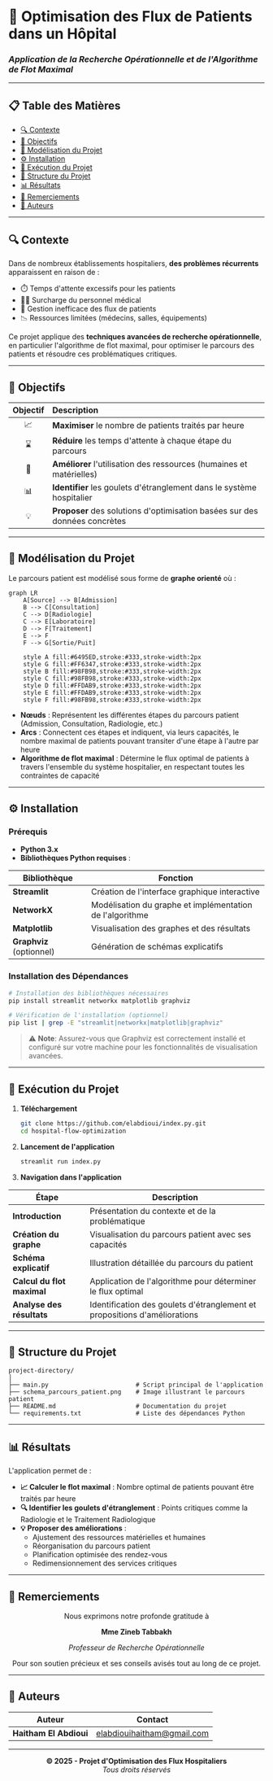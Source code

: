 # 🏥 Optimisation des Flux de Patients dans un Hôpital
### *Application de la Recherche Opérationnelle et de l'Algorithme de Flot Maximal*



---

## 📋 Table des Matières

- [🔍 Contexte](#-contexte)
- [🎯 Objectifs](#-objectifs)
- [🔄 Modélisation du Projet](#-modélisation-du-projet)
- [⚙️ Installation](#️-installation)
- [🚀 Exécution du Projet](#-exécution-du-projet)
- [📂 Structure du Projet](#-structure-du-projet)
- [📊 Résultats](#-résultats)
- [🙏 Remerciements](#-remerciements)
- [👥 Auteurs](#-auteurs)

---

## 🔍 Contexte

Dans de nombreux établissements hospitaliers, **des problèmes récurrents** apparaissent en raison de :

- ⏱️ Temps d'attente excessifs pour les patients
- 👨‍⚕️ Surcharge du personnel médical
- 🏢 Gestion inefficace des flux de patients
- 📉 Ressources limitées (médecins, salles, équipements)

Ce projet applique des **techniques avancées de recherche opérationnelle**, en particulier l'algorithme de flot maximal, pour optimiser le parcours des patients et résoudre ces problématiques critiques.

---

## 🎯 Objectifs

<div align="center">
  
| Objectif | Description |
|:-------:|:------------|
| 📈 | **Maximiser** le nombre de patients traités par heure |
| ⌛ | **Réduire** les temps d'attente à chaque étape du parcours |
| 🔧 | **Améliorer** l'utilisation des ressources (humaines et matérielles) |
| 📊 | **Identifier** les goulets d'étranglement dans le système hospitalier |
| 💡 | **Proposer** des solutions d'optimisation basées sur des données concrètes |

</div>

---

## 🔄 Modélisation du Projet

Le parcours patient est modélisé sous forme de **graphe orienté** où :

```mermaid
graph LR
    A[Source] --> B[Admission]
    B --> C[Consultation]
    C --> D[Radiologie]
    C --> E[Laboratoire]
    D --> F[Traitement]
    E --> F
    F --> G[Sortie/Puit]
    
    style A fill:#6495ED,stroke:#333,stroke-width:2px
    style G fill:#FF6347,stroke:#333,stroke-width:2px
    style B fill:#98FB98,stroke:#333,stroke-width:2px
    style C fill:#98FB98,stroke:#333,stroke-width:2px
    style D fill:#FFDAB9,stroke:#333,stroke-width:2px
    style E fill:#FFDAB9,stroke:#333,stroke-width:2px
    style F fill:#98FB98,stroke:#333,stroke-width:2px
```

- **Nœuds** : Représentent les différentes étapes du parcours patient (Admission, Consultation, Radiologie, etc.)
- **Arcs** : Connectent ces étapes et indiquent, via leurs capacités, le nombre maximal de patients pouvant transiter d'une étape à l'autre par heure
- **Algorithme de flot maximal** : Détermine le flux optimal de patients à travers l'ensemble du système hospitalier, en respectant toutes les contraintes de capacité

---

## ⚙️ Installation

### Prérequis

- **Python 3.x**
- **Bibliothèques Python requises** :

<div align="center">
  
| Bibliothèque | Fonction |
|--------------|----------|
| **Streamlit** | Création de l'interface graphique interactive |
| **NetworkX** | Modélisation du graphe et implémentation de l'algorithme |
| **Matplotlib** | Visualisation des graphes et des résultats |
| **Graphviz** (optionnel) | Génération de schémas explicatifs |

</div>

### Installation des Dépendances

```bash
# Installation des bibliothèques nécessaires
pip install streamlit networkx matplotlib graphviz

# Vérification de l'installation (optionnel)
pip list | grep -E "streamlit|networkx|matplotlib|graphviz"
```

> ⚠️ **Note**: Assurez-vous que Graphviz est correctement installé et configuré sur votre machine pour les fonctionnalités de visualisation avancées.

---

## 🚀 Exécution du Projet

1. **Téléchargement**
   ```bash
   git clone https://github.com/elabdioui/index.py.git
   cd hospital-flow-optimization
   ```

2. **Lancement de l'application**
   ```bash
   streamlit run index.py
   ```

3. **Navigation dans l'application**

<div align="center">
  
| Étape | Description |
|-------|-------------|
| **Introduction** | Présentation du contexte et de la problématique |
| **Création du graphe** | Visualisation du parcours patient avec ses capacités |
| **Schéma explicatif** | Illustration détaillée du parcours du patient |
| **Calcul du flot maximal** | Application de l'algorithme pour déterminer le flux optimal |
| **Analyse des résultats** | Identification des goulets d'étranglement et propositions d'améliorations |

</div>

---

## 📂 Structure du Projet

```
project-directory/
│
├── main.py                        # Script principal de l'application
├── schema_parcours_patient.png    # Image illustrant le parcours patient
├── README.md                      # Documentation du projet
└── requirements.txt               # Liste des dépendances Python
```

---

## 📊 Résultats

L'application permet de :

- **📈 Calculer le flot maximal** : Nombre optimal de patients pouvant être traités par heure
- **🔍 Identifier les goulets d'étranglement** : Points critiques comme la Radiologie et le Traitement Radiologique
- **💡 Proposer des améliorations** :
  - Ajustement des ressources matérielles et humaines
  - Réorganisation du parcours patient
  - Planification optimisée des rendez-vous
  - Redimensionnement des services critiques

---

## 🙏 Remerciements

<div align="center">
  
Nous exprimons notre profonde gratitude à 

**Mme Zineb Tabbakh**

*Professeur de Recherche Opérationnelle*

Pour son soutien précieux et ses conseils avisés tout au long de ce projet.

</div>

---

## 👥 Auteurs

<div align="center">
  
| Auteur | Contact |
|--------|---------|
| **Haitham El Abdioui** | [elabdiouihaitham@gmail.com](mailto:elabdiouihaitham@gmail.com) |

</div>

---

<div align="center">
  
**© 2025 - Projet d'Optimisation des Flux Hospitaliers**  
*Tous droits réservés*

</div>
